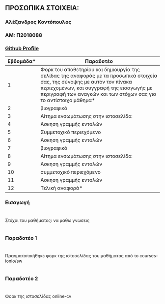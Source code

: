 ## ΠΡΟΣΩΠΙΚΑ ΣΤΟΙΧΕΙΑ:

### Αλέξανδρος Κοντόπουλος
### ΑΜ: Π2018088
### [Github Profile](https://github.com/AlexKontop)

| Εβδομάδα* | Παραδοτέο |
| --- | --- |
| 1 | Φορκ του αποθετηρίου και δημιουργία της σελίδας της αναφοράς με τα προσωπικά στοιχεία σας, της σύνοψης με αυτόν τον πίνακα περιεχομένων, και συγγραφή της εισαγωγής με περιγραφή των αναγκών και των στόχων σας για το αντίστοιχο μάθημα* |
| 2 | βιογραφικό |
| 3 | Αίτημα ενσωμάτωσης στην ιστοσελίδα |
| 4 | Άσκηση γραμμής εντολών |
| 5 | Συμμετοχικό περιεχόμενο |
| 6 | Άσκηση γραμμής εντολών |
| 7 | βιογραφικό |
| 8 | Αίτημα ενσωμάτωσης στην ιστοσελίδα |
| 9 | Άσκηση γραμμής εντολών |
| 10 | συμμετοχικό περιεχόμενο |
| 11 | Άσκηση γραμμής εντολών |
| 12 | Τελική αναφορά* |

### Εισαγωγή
#
Στόχοι του μαθήματος: να μαθω γνωσεις
#
### Παραδοτέο 1
#
Πραγματοποιήθηκε φορκ της ιστοσελίδας του μαθήματος από το courses-ionio/sw
#
### Παραδοτέο 2
#
Φορκ της ιστοσελίδας online-cv
